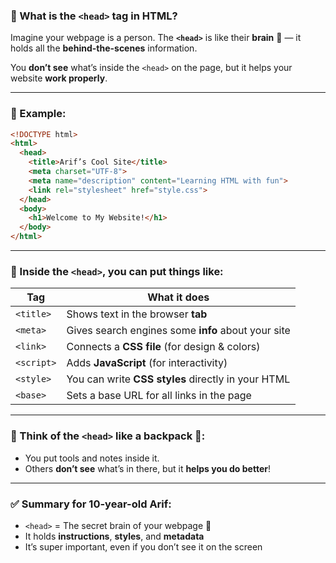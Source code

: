 ### 🧢 What is the `<head>` tag in HTML?

Imagine your webpage is a person. The **`<head>`** is like their **brain** 🧠 — it holds all the **behind-the-scenes** information.

You **don’t see** what’s inside the `<head>` on the page, but it helps your website **work properly**.

---

### 🧩 Example:

```html
<!DOCTYPE html>
<html>
  <head>
    <title>Arif’s Cool Site</title>
    <meta charset="UTF-8">
    <meta name="description" content="Learning HTML with fun">
    <link rel="stylesheet" href="style.css">
  </head>
  <body>
    <h1>Welcome to My Website!</h1>
  </body>
</html>
```

---

### 🧠 Inside the `<head>`, you can put things like:

| Tag                   | What it does                                              |
|-----------------------|-----------------------------------------------------------|
| `<title>`             | Shows text in the browser **tab**                        |
| `<meta>`              | Gives search engines some **info** about your site       |
| `<link>`              | Connects a **CSS file** (for design & colors)            |
| `<script>`            | Adds **JavaScript** (for interactivity)                  |
| `<style>`             | You can write **CSS styles** directly in your HTML       |
| `<base>`              | Sets a base URL for all links in the page                |

---

### 🧃 Think of the `<head>` like a backpack 🎒:
- You put tools and notes inside it.
- Others **don’t see** what’s in there, but it **helps you do better**!

---

### ✅ Summary for 10-year-old Arif:

- `<head>` = The secret brain of your webpage 🧠
- It holds **instructions**, **styles**, and **metadata**
- It’s super important, even if you don’t see it on the screen


